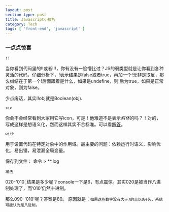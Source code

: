 ```yaml
---
layout: post
section-type: post
title: Javascript小技巧
category: Tech
tags: [ 'front-end', 'javascript' ]
---
```


### 一点点惊喜
`!!`

当你看到代码里的!!或者!!!，你有没有一脸懵比过？JS的弱类型就是让你看到各种灵活的代码，仔细分析下，!表示结果是false或者true，再加一个!无非是取反，那么纠结在于第一个!后面跟着是什么，如果是undefine，则!后为true，如果是正常对象，则为false。

少点废话，其实!!obj就是Boolean(obj).

`<i>`

你会不会经常看到大家用它写icon，可是！他难道不是表示<i>斜体</i>的吗？！对的，写成这样是想语义化，然而这样其实不合标准。可以看[解答](https://www.zhihu.com/question/26880548)。

`with`

用于设置代码在特定对象中的作用域。最主要的问题：依赖运行时语义，影响优化，易出错，易泄漏全局变量。

保存到文件：
命令 > **.log

`减法`

020-'010',结果是多少呢？console一下是6，有点震惊。其实020是被当作八进制处理了，而‘010’仍然十进制。

那么090-'010'呢？答案是80。
原因就是：`如果这些数字没有大于7的且以0开头，系统可能认为是八进制。`